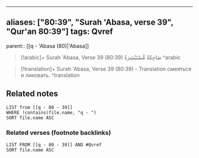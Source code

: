 
---
aliases: ["80:39", "Surah 'Abasa, verse 39", "Qur'an 80:39"]
tags: Qvref
---

parent:: [[q - 'Abasa (80)|'Abasa]]

> [!arabic]+ Surah 'Abasa, Verse 39 (80:39)
> <span class="quran-arabic">ضَاحِكَةٌ مُّسْتَبْشِرَةٌ</span>
^arabic

> [!translation]+ Surah 'Abasa, Verse 39 (80:39) - Translation
> смеяться и ликовать.
^translation



## Related notes
```dataview
LIST from [[q - 80 - 39]]
WHERE !contains(file.name, "q - ")
SORT file.name ASC
```

### Related verses (footnote backlinks)
```dataview
LIST FROM [[q - 80 - 39]] AND #Qvref
SORT file.name ASC
```

